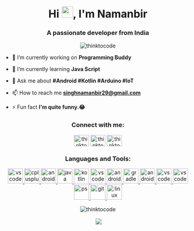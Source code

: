 <h1 align="center">Hi <img src="https://raw.githubusercontent.com/MartinHeinz/MartinHeinz/master/wave.gif" width="30px">, I'm Namanbir</h1>
<h3 align="center">A passionate developer from India</h3>

<p align="center"> <img src="https://komarev.com/ghpvc/?username=thinktocode&color=dc143c" alt="thinktocode" /> </p>

- 🔭 I’m currently working on **Programming Buddy**

- 🌱 I’m currently learning **Java Script**

- 💬 Ask me about **#Android #Kotlin #Arduino #IoT**

- 📫 How to reach me **singhnamanbir29@gmail.com**

- ⚡ Fun fact **I'm quite funny.😂**

<p align="center">
<h3 align="center">Connect with me:</h3>
</p>

<p align="center">  
<a href="https://www.linkedin.com/in/namanbir-singh-262318178/" target="blank"><img align="middle" src="https://www.flaticon.com/svg/static/icons/svg/1383/1383262.svg" alt="thinktocode" height="30" width="40" /></a>
<a href="https://play.google.com/store/apps/dev?id=6670675380869102167" target="blank"><img align="middle" src="https://www.flaticon.com/svg/static/icons/svg/888/888907.svg" alt="thinktocode" height="30" width="40" /></a>
<a href="https://instagram.com/thinktocode.in" target="blank"><img align="middle" src="https://flaticon.com/svg/static/icons/svg/1384/1384063.svg" alt="thinktocode" height="30" width="40" /></a></p>

<h3 align="center">Languages and Tools:</h3>


<p align="center">  
<a href="https://www.cprogramming.com/" target="_blank"> <img src="https://devicon.dev/devicon.git/icons/c/c-plain.svg" alt="vscode" width="40" height="40"/> </a> 
<a href="https://www.w3schools.com/cpp/" target="_blank"> <img src="https://devicons.github.io/devicon/devicon.git/icons/cplusplus/cplusplus-original.svg" alt="cplusplus" width="40" height="40"/> </a> 
<a href="https://python.org" target="_blank"> <img src="https://devicon.dev/devicon.git/icons/python/python-original.svg" alt="android" width="40" height="40"/> </a> 
<a href="https://www.java.com" target="_blank"> <img src="https://devicon.dev/devicon.git/icons/java/java-original.svg" alt="java" width="40" height="40"/> </a> 
<a href="https://kotlinlang.org" target="_blank"> <img src="https://www.vectorlogo.zone/logos/kotlinlang/kotlinlang-icon.svg" alt="kotlin" width="40" height="40"/> </a> 
<a href="https://www.w3schools.com/Css/" target="_blank"> <img src="https://devicon.dev/devicon.git/icons/css3/css3-plain-wordmark.svg" alt="vscode" width="40" height="40"/> </a> 
<a href="https://developer.android.com" target="_blank"> <img src="https://img.icons8.com/fluent/2x/android-os.png" alt="android" width="40" height="40"/> </a> 
<a href="https://www.gradle.org/" target="_blank"> <img src="https://devicon.dev/devicon.git/icons/gradle/gradle-plain.svg" alt="gradle" width="40" height="40"/> </a> 
<a href="https://developer.android.com" target="_blank"> <img src="https://upload.wikimedia.org/wikipedia/commons/thumb/archive/3/34/20201120181649%21Android_Studio_icon.svg/120px-Android_Studio_icon.svg.png" alt="android" width="40" height="40"/> </a> 
<a href="https://code.visualstudio.com/" target="_blank"> <img src="https://cdn.worldvectorlogo.com/logos/visual-studio-code.svg" alt="vscode" width="40" height="40"/> </a> 
<a href="https://github.com" target="_blank"> <img src="https://devicon.dev/devicon.git/icons/github/github-original.svg" alt="vscode" width="40" height="40"/> </a>
<a href="https://github.com" target="_blank"> <img src="https://cdn.worldvectorlogo.com/logos/photoshop-cc.svg" alt="ps" width="40" height="40"/> </a>
<a href="https://adobe.com" target="_blank"> <img src="https://www.vectorlogo.zone/logos/git-scm/git-scm-icon.svg" alt="git" width="40" height="40"/> </a> 
<a href="https://www.linux.org/" target="_blank"> <img src="https://devicons.github.io/devicon/devicon.git/icons/linux/linux-original.svg" alt="linux" width="40" height="40"/> </a> 
</p>


<p align="center"><img align="center" src="https://github-readme-stats.vercel.app/api/top-langs/?username=thinktocode&layout=compact" alt="thinktocode" /></p>
<p align="center">&nbsp;<img align="center" src="https://github-readme-stats.vercel.app/api?username=thinktocode&theme=tokyonight&show_icons=true" /></p>
